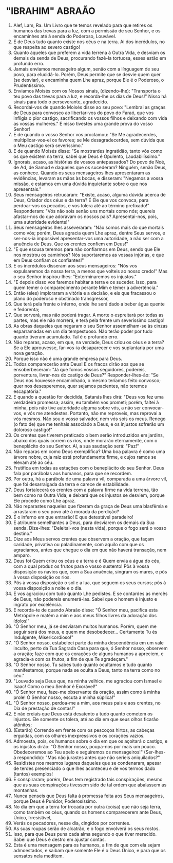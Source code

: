 # "IBRAHIM" ABRAÃO

1. Alef, Lam, Ra. Um Livro que te temos revelado para que retires os humanos das trevas para a luz, com a permissão de seu Senhor, e os encaminhes até à senda do Poderoso, Louvável.
2. É de Deus tudo quanto existe nos céus e na terra. Ai dos incrédulos, no que respeita ao severo castigo!
3. Quanto àqueles que preferem a vida terrena à Outra Vida, e desviam os demais da senda de Deus, procurando fazê-la tortuosa, esses estão em profundo erro.
4. Jamais enviamos mensageiro algum, senão com a línguagem de seu povo, para elucidá-lo. Porém, Deus permite que se desvie quem quer (se desviar), e encaminha quem Lhe apraz, porque Ele é o Poderoso, o Prudentíssimo.
5. Enviamos Moisés com os Nossos sinais, (dizendo-lhe): "Transporta o teu povo das trevas para a luz, e recorda-lhe os dias de Deus!" Nisso há sinais para todo o perseverante, agradecido.
6. Recordai-vos de quando Moisés disse ao seu povo: "Lembrai as graças de Deus para convosco ao libertar-vos do povo do Faraó, que vos infligia o pior castigo, sacrificando os vossos filhos e deixando com vida as vossas mulheres." E nisso tivestes uma grande prova do vosso Senhor!
7. E de quando o vosso Senhor vos proclamou: "Se Me agradecerdes, multiplicar-vos-ei os favores; se Me desagradecerdes, sem dúvida que o Meu castigo será severíssimo."
8. E de quando Moisés disse: "Se mostrardes ingratidão, tanto vós como os que existem na terra, sabei que Deus é Opulento, Laudabilíssimo."
9. Ignorais, acaso, as histórias de vossos antepassados? Do povo de Noé, de Ad, de Samud e daqueles que os sucederam? Ninguém, senão Deus, as conhece. Quando os seus mensageiros lhes apresentaram as evidências, levaram as mãos às bocas, e disseram: "Negamos a vossa missão, e estamos em uma dúvida inquietante sobre o que nos apresentais."
10. Seus mensageiros retrucaram: "Existe, acaso, alguma dúvida acerca de Deus, Criador dos céus e da terra? É Ele que vos convoca, para perdoar-vos os pecados, e vos tolera até ao término prefixado!" Responderam: "Vós não sois senão uns mortais como nós; quereis afastar-nos do que adoravam os nossos pais? Apresentai-nos, pois, uma autoridade evidente!"
11. Seus mensageiros lhes asseveraram: "Não somos mais do que mortais como vós; porém, Deus agracia quem Lhe apraz, dentre Seus servos, e ser-nos-ia impossível apresentar-vos uma autoridade, a não ser com a anuência de Deus. Que os crentes confiem em Deus!"
12. "E que escusa teremos para não confiarmos em Deus, sendo que Ele nos mostrou os caminhos? Nós suportaremos as vossas injúrias, e que em Deus confiam os confiantes!"
13. E os incrédulos disseram aos seus mensageiros: "Nós vos expulsaremos da nossa terra, a menos que volteis ao nosso credo!" Mas o seu Senhor inspirou-lhes: "Exterminaremos os injustos."
14. "E depois disso vos faremos habitar a terra e os suceder. Isso, para quem temer o comparecimento perante Mim e temer a advertência."
15. Então (eles) imploraram a vitória e a decisão, e eis que fracassou o plano do poderoso e obstinado transgressor,
16. Que terá pela frente o inferno, onde lhe será dado a beber água quente e fedorenta;
17. Que sorverá, mas não poderá tragar. A morte o espreitará por todas as partes, mas ele não morrerá, e terá pela frente um severíssimo castigo!
18. As obras daqueles que negaram o seu Senhor assemelham-se às cinzas esparramadas em um dia tempestuoso. Não terão poder por tudo quanto tiveram acumulado. Tal é o profundo erro.
19. Não reparas, acaso, em que, na verdade, Deus criou os céus e a terra? Se a Ele aprouvesse, far-vos-ia desaparecer e vos suplantaria por uma nova geração.
20. Porque isso não é uma grande empresa para Deus.
21. Todos comparecerão ante Deus! E os fracos dirão aos que se ensoberbeceram: "Já que fomos vossos seguidores, podereis, porventura, livrar-nos do castigo de Deus?" Responder-lhes-ão: "Se Deus nos houvesse encaminhado, o mesmo teríamos feito convosco; quer nos desesperemos, quer sejamos pacientes, não teremos escapatória."
22. E quando a questão for decidida, Satanás lhes dirá: "Deus vos fez uma verdadeira promessa; assim, eu também vos prometi; porém, faltei à minha, pois não tive autoridade alguma sobre vós, a não ser convocar-vos, e vós me atendestes. Portanto, não me reproveis, mas reprovai a vós mesmos. Não sou o vosso salvador, nem vós sois os meus. Renego (o fato de) que me tenhais associado a Deus, e os injustos sofrerão um doloroso castigo!"
23. Os crentes que tiverem praticado o bem serão introduzidos em jardins, abaixo dos quais correm os rios, onde morarão eternamente, com o beneplácito do seu Senhor. Aí, a sua saudação será: "Paz!"
24. Não reparas em como Deus exemplifica? Uma boa palavra é como uma árvore nobre, cuja raiz está profundamente firme, e cujos ramos se elevam até ao céu.
25. Frutifica em todas as estações com o beneplácito do seu Senhor. Deus fala por parábolas aos humanos, para que se recordem.
26. Por outra, há a parábola de uma palavra vil, comparada a uma árvore vil, que foi desarraigada da terra e carece de estabilidade.
27. Deus fortalecerá os crentes com a palavra firme na vida terrena, tão bem como na Outra Vida; e deixará que os injustos se desviem, porque Ele procede como Lhe apraz.
28. Não reparastes naqueles que fizeram da graça de Deus uma blasfêmia e arrastaram o seu povo até à morada da perdição?
29. É o inferno em que entrarão! E que detestável paradeiro!
30. E atribuem semelhantes a Deus, para desviarem os demais da Sua senda. Dize-lhes: "Deleitai-vos (nesta vida), porque o fogo será o vosso destino."
31. Dize aos Meus servos crentes que observem a oração, que façam caridade, privativa ou paladinamente, com aquilo com que os agraciamos, antes que chegue o dia em que não haverá transação, nem amparo.
32. Deus foi Quem criou os céus e a terra e é Quem envia a água do céu, com a qual produz os frutos para o vosso sustento! Pôs à vossa disposição os navios que, com a Sua anuência, singram os mares, e pôs à vossa disposição os rios.
33. Pôs à vossa disposição o sol e a lua, que seguem os seus cursos; pôs à vossa disposição a noite e o dia.
34. E vos agraciou com tudo quanto Lhe pedistes. E se contardes as mercês de Deus, não podereis enumerá-las. Sabei que o homem é injusto e ingrato por excelência.
35. E recorda-te de quando Abraão disse: "Ó Senhor meu, pacifica esta Metrópole e matém a mim e aos meus filhos livres da adoração dos ídolos!"
36. "Ó Senhor meu, já se desviaram muitos humanos. Porém, quem me seguir será dos meus, e quem me desobedecer... Certamente Tu és Indulgente, Misericordioso!"
37. "Ó Senhor nosso, estabeleci parte da minha descendência em um vale inculto, perto da Tua Sagrada Casa para que, ó Senhor nosso, observem a oração; faze com que os corações de alguns humanos a apreciem, e agracia-a com os frutos, a fim de que Te agradeçam."
38. "Ó Senhor nosso, Tu sabes tudo quanto ocultamos e tudo quanto manifestamos, porque nada se oculta a Deus, tanto na terra como no céu."
39. "Louvado seja Deus que, na minha velhice, me agraciou com Ismael e Isaac! Como o meu Senhor é Exorável!"
40. "Ó Senhor meu, faze-me observante da oração, assim como à minha prole! Ó Senhor nosso, escuta a minha súplica!"
41. "Ó Senhor nosso, perdoa-me a mim, aos meus pais e aos crentes, no Dia de prestação de contas!"
42. E não creiais que Deus está desatento a tudo quanto cometem os injustos. Ele somente os tolera, até ao dia em que seus olhos ficarão atônitos;
43. (Estarão) Correndo em frente com os pescoços hirtos, as cabeças erguidas, com os olhares inexpressivos e os corações vazios.
44. Admoesta, pois, os humanos sobre o dia em que os açoitará o castigo, e os injustos dirão: "Ó Senhor nosso, poupa-nos por mais um pouco. Obedeceremos ao Teu apelo e seguiremos os mensageiros!" (Ser-lhes-á respondido): "Mas não jurastes antes que não seríeis aniquilados?"
45. Residistes nos mesmos lugares daqueles que se condenaram, apesar de terdes presenciado o que lhes aconteceu e de vos termos dado (tantos) exemplos!
46. E conspiraram; porém, Deus tem registrado tais conspirações, mesmo que as suas conspirações tivessem sido de tal ordem que abalassem as montanhas.
47. Nunca penseis que Deus falta à promessa feita aos Seus mensageiros, porque Deus é Punidor, Poderosíssimo.
48. No dia em que a terra for trocada por outra (coisa) que não seja terra, como também os céus, quando os homens comparecerem ante Deus, Único, Irresistível,
49. Verás os pecadores, nesse dia, cingidos por correntes.
50. As suas roupas serão de alcatrão, e o fogo envolverá os seus rostos.
51. Isso, para que Deus puna cada alma segundo o que tiver merecido. Sabei que Deus é destro em ajustar contas.
52. Esta é uma mensagem para os humanos, a fim de que com ela sejam admoestados, e saibam que somente Ele é o Deus Único, e para que os sensatos nela meditem.
